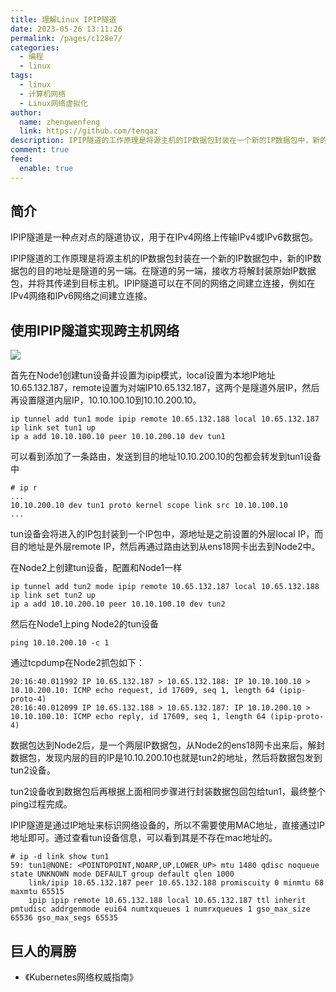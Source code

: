```yaml
---
title: 理解Linux IPIP隧道
date: 2023-05-26 13:11:26
permalink: /pages/c128e7/
categories:
  - 编程
  - linux
tags:
  - linux
  - 计算机网络
  - Linux网络虚拟化
author: 
  name: zhengwenfeng
  link: https://github.com/tenqaz
description: IPIP隧道的工作原理是将源主机的IP数据包封装在一个新的IP数据包中，新的IP数据包的目的地址是隧道的另一端。在隧道的另一端，接收方将解封装原始IP数据包，并将其传递到目标主机。IPIP隧道可以在不同的网络之间建立连接，例如在IPv4网络和IPv6网络之间建立连接。
comment: true
feed: 
  enable: true
---
```

## 简介

IPIP隧道是一种点对点的隧道协议，用于在IPv4网络上传输IPv4或IPv6数据包。

IPIP隧道的工作原理是将源主机的IP数据包封装在一个新的IP数据包中，新的IP数据包的目的地址是隧道的另一端。在隧道的另一端，接收方将解封装原始IP数据包，并将其传递到目标主机。IPIP隧道可以在不同的网络之间建立连接，例如在IPv4网络和IPv6网络之间建立连接。

## 使用IPIP隧道实现跨主机网络

![](https://gcore.jsdelivr.net/gh/tenqaz/BLOG-CDN@main/c__Users_User_OneDrive_workspace_excalidraw_ipip-20230526095538-83tl82w.png)

首先在Node1创建tun设备并设置为ipip模式，local设置为本地IP地址10.65.132.187，remote设置为对端IP10.65.132.187，这两个是隧道外层IP，然后再设置隧道内层IP，10.10.100.10到10.10.200.10。

```shell
ip tunnel add tun1 mode ipip remote 10.65.132.188 local 10.65.132.187
ip link set tun1 up
ip a add 10.10.100.10 peer 10.10.200.10 dev tun1
```

可以看到添加了一条路由，发送到目的地址10.10.200.10的包都会转发到tun1设备中

```shell
# ip r
...
10.10.200.10 dev tun1 proto kernel scope link src 10.10.100.10
...
```

tun设备会将进入的IP包封装到一个IP包中，源地址是之前设置的外层local IP，而目的地址是外层remote IP，然后再通过路由达到从ens18网卡出去到Node2中。

在Node2上创建tun设备，配置和Node1一样

```shell
ip tunnel add tun2 mode ipip remote 10.65.132.187 local 10.65.132.188
ip link set tun2 up
ip a add 10.10.200.10 peer 10.10.100.10 dev tun2

```

然后在Node1上ping Node2的tun设备

```shell
ping 10.10.200.10 -c 1
```

通过tcpdump在Node2抓包如下：

```shell
20:16:40.011992 IP 10.65.132.187 > 10.65.132.188: IP 10.10.100.10 > 10.10.200.10: ICMP echo request, id 17609, seq 1, length 64 (ipip-proto-4)
20:16:40.012099 IP 10.65.132.188 > 10.65.132.187: IP 10.10.200.10 > 10.10.100.10: ICMP echo reply, id 17609, seq 1, length 64 (ipip-proto-4)
```

数据包达到Node2后，是一个两层IP数据包，从Node2的ens18网卡出来后，解封数据包，发现内层的目的IP是10.10.200.10也就是tun2的地址，然后将数据包发到tun2设备。

tun2设备收到数据包后再根据上面相同步骤进行封装数据包回包给tun1，最终整个ping过程完成。

IPIP隧道是通过IP地址来标识网络设备的，所以不需要使用MAC地址，直接通过IP地址即可。通过查看tun设备信息，可以看到其是不存在mac地址的。

```shell
# ip -d link show tun1
59: tun1@NONE: <POINTOPOINT,NOARP,UP,LOWER_UP> mtu 1480 qdisc noqueue state UNKNOWN mode DEFAULT group default qlen 1000
    link/ipip 10.65.132.187 peer 10.65.132.188 promiscuity 0 minmtu 68 maxmtu 65515 
    ipip ipip remote 10.65.132.188 local 10.65.132.187 ttl inherit pmtudisc addrgenmode eui64 numtxqueues 1 numrxqueues 1 gso_max_size 65536 gso_max_segs 65535 
```

## 巨人的肩膀

* 《Kubernetes网络权威指南》

‍
